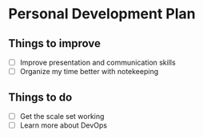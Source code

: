 # Personal Development Plan

## Things to improve
- [ ] Improve presentation and communication skills
- [ ] Organize my time better with notekeeping

## Things to do
  - [ ] Get the scale set working
  - [ ] Learn more about DevOps